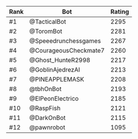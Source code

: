 Rank|Bot|Rating
---|---|---
#1|@TacticalBot|2295
#2|@ToromBot|2281
#3|@Speeedrunchessgames|2267
#4|@CourageousCheckmate7|2260
#5|@Ghost_HunteR2998|2217
#6|@GoblinAjedrezAI|2213
#7|@PINEAPPLEMASK|2208
#8|@tbhOnBot|2193
#9|@ElPeonElectrico|2185
#10|@RaspFish|2121
#11|@DarkOnBot|2115
#12|@pawnrobot|1095
